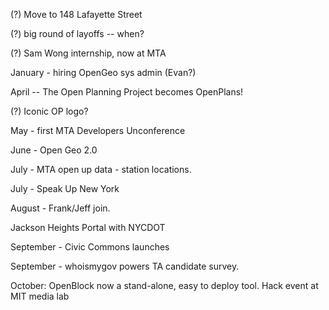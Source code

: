 (?) Move to 148 Lafayette Street

(?) big round of layoffs -- when?

(?) Sam Wong internship, now at MTA

January - hiring OpenGeo sys admin (Evan?)

April -- The Open Planning Project becomes OpenPlans!

(?) Iconic OP logo?

May - first MTA Developers Unconference

June - Open Geo 2.0

July - MTA open up data - station locations.

July - Speak Up New York

August - Frank/Jeff join.

Jackson Heights Portal with NYCDOT

September - Civic Commons launches 

September - whoismygov powers TA candidate survey.

October: OpenBlock now a stand-alone, easy to deploy tool. Hack event at MIT media lab